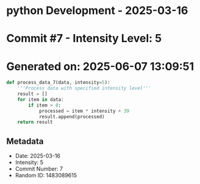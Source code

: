 ﻿# python Development - 2025-03-16
# Commit #7 - Intensity Level: 5
# Generated on: 2025-06-07 13:09:51
```python
def process_data_7(data, intensity=5):
    '''Process data with specified intensity level'''
    result = []
    for item in data:
        if item > 0:
            processed = item * intensity + 39
            result.append(processed)
    return result
```
## Metadata
- Date: 2025-03-16
- Intensity: 5
- Commit Number: 7
- Random ID: 1483089615

